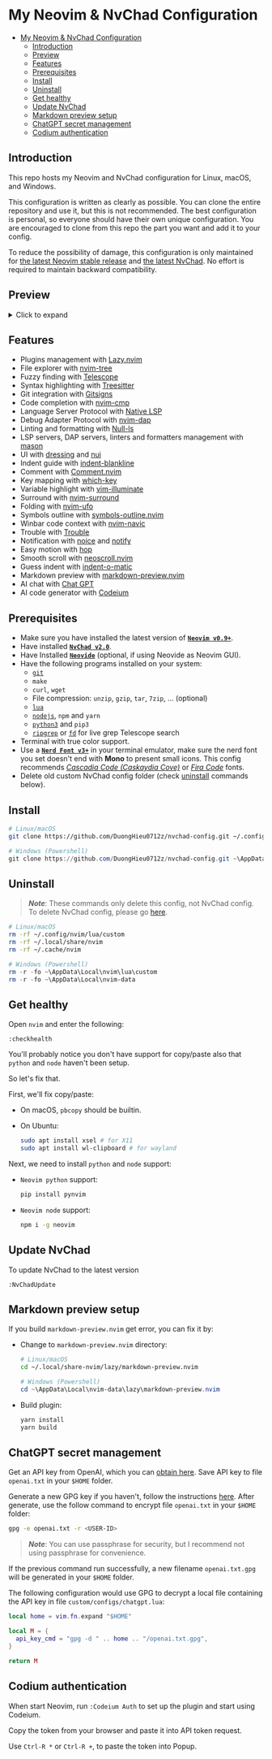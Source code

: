 # My Neovim & NvChad Configuration

- [My Neovim \& NvChad Configuration](#my-neovim--nvchad-configuration)
  - [Introduction](#introduction)
  - [Preview](#preview)
  - [Features](#features)
  - [Prerequisites](#prerequisites)
  - [Install](#install)
  - [Uninstall](#uninstall)
  - [Get healthy](#get-healthy)
  - [Update NvChad](#update-nvchad)
  - [Markdown preview setup](#markdown-preview-setup)
  - [ChatGPT secret management](#chatgpt-secret-management)
  - [Codium authentication](#codium-authentication)

## Introduction

This repo hosts my Neovim and NvChad configuration for Linux, macOS, and Windows.

This configuration is written as clearly as possible. You can clone the entire
repository and use it, but this is not recommended. The best configuration is
personal, so everyone should have their own unique configuration. You are encouraged
to clone from this repo the part you want and add it to your config.

To reduce the possibility of damage, this configuration is only maintained for
[the latest Neovim stable release](https://github.com/neovim/neovim/releases/tag/stable)
and [the latest NvChad](https://nvchad.com/docs/quickstart/install).
No effort is required to maintain backward compatibility.

## Preview

<!-- markdownlint-disable html -->
<details>
  <summary>Click to expand</summary>

![nv-dash](https://github.com/DuongHieu0712z/nvchad-config/assets/60064664/7674dfec-9ce4-4923-a699-2c6d04d4079f)
![cheatsheet](https://github.com/DuongHieu0712z/nvchad-config/assets/60064664/5056b52c-5228-4ef4-a6db-17d638599be2)
![lazy](https://github.com/DuongHieu0712z/nvchad-config/assets/60064664/50b6bc5d-a70f-45c1-a7a8-1555549daba3)
![mason1](https://github.com/DuongHieu0712z/nvchad-config/assets/60064664/a20f9ab7-6bf1-4d69-ab33-25aac208cdba)
![mason2](https://github.com/DuongHieu0712z/nvchad-config/assets/60064664/b477bc0f-da4e-4a1f-87ab-7405baedb7d5)
![telescope](https://github.com/DuongHieu0712z/nvchad-config/assets/60064664/8f10ed31-9af5-45f0-a00f-0605c0dc97dd)
![file](https://github.com/DuongHieu0712z/nvchad-config/assets/60064664/e6d94fb6-1fb9-46d7-8248-a55528bedb59)
![chatgpt](https://github.com/DuongHieu0712z/nvchad-config/assets/60064664/e3f8a1ad-36e7-4080-8144-9a4b5cd8ff95)
![nvimtree](https://github.com/DuongHieu0712z/nvchad-config/assets/60064664/40c4e41e-7205-4dbd-995a-6d3564cc6217)
![search](https://github.com/DuongHieu0712z/nvchad-config/assets/60064664/d8882e49-f474-49e5-abdc-a99f2c75192c)
![cmdline](https://github.com/DuongHieu0712z/nvchad-config/assets/60064664/471122eb-2237-425c-af62-446cd1930723)
![symboloutline](https://github.com/DuongHieu0712z/nvchad-config/assets/60064664/e7520515-c798-4ae3-b7c3-2f608556f6f8)
![code](https://github.com/DuongHieu0712z/nvchad-config/assets/60064664/3d8167ba-a1d2-469f-b0b2-48c05bd423cc)
![theme](https://github.com/DuongHieu0712z/nvchad-config/assets/60064664/bd4cc832-314a-460f-b383-aab728741920)

</details>
<!-- markdownlint-enable html -->

## Features

- Plugins management with [Lazy.nvim](https://github.com/folke/lazy.nvim)
- File explorer with [nvim-tree](https://github.com/nvim-tree/nvim-tree.lua)
- Fuzzy finding with [Telescope](https://github.com/nvim-telescope/telescope.nvim)
- Syntax highlighting with [Treesitter](https://github.com/nvim-treesitter/nvim-treesitter)
- Git integration with [Gitsigns](https://github.com/lewis6991/gitsigns.nvim)
- Code completion with [nvim-cmp](https://github.com/hrsh7th/nvim-cmp)
- Language Server Protocol with [Native LSP](https://github.com/neovim/nvim-lspconfig)
- Debug Adapter Protocol with [nvim-dap](https://github.com/mfussenegger/nvim-dap)
- Linting and formatting with [Null-ls](https://github.com/jose-elias-alvarez/null-ls.nvim)
- LSP servers, DAP servers, linters and formatters management with [mason](https://github.com/williamboman/mason.nvim)
- UI with [dressing](https://github.com/stevearc/dressing.nvim) and [nui](https://github.com/MunifTanjim/nui.nvim)
- Indent guide with [indent-blankline](https://github.com/lukas-reineke/indent-blankline.nvim)
- Comment with [Comment.nvim](https://github.com/numToStr/Comment.nvim)
- Key mapping with [which-key](https://github.com/folke/which-key.nvim)
- Variable highlight with [vim-illuminate](https://github.com/RRethy/vim-illuminate)
- Surround with [nvim-surround](https://github.com/kylechui/nvim-surround)
- Folding with [nvim-ufo](https://github.com/kevinhwang91/nvim-ufo)
- Symbols outline with [symbols-outline.nvim](https://github.com/simrat39/symbols-outline.nvim)
- Winbar code context with [nvim-navic](https://github.com/SmiteshP/nvim-navic)
- Trouble with [Trouble](https://github.com/folke/trouble.nvim)
- Notification with [noice](https://github.com/folke/noice.nvim) and [notify](https://github.com/rcarriga/nvim-notify)
- Easy motion with [hop](https://github.com/phaazon/hop.nvim)
- Smooth scroll with [neoscroll.nvim](https://github.com/karb94/neoscroll.nvim)
- Guess indent with [indent-o-matic](https://github.com/Darazaki/indent-o-matic)
- Markdown preview with [markdown-preview.nvim](https://github.com/iamcco/markdown-preview.nvim)
- AI chat with [Chat GPT](https://github.com/jackMort/ChatGPT.nvim)
- AI code generator with [Codeium](https://github.com/Exafunction/codeium.vim)

## Prerequisites

- Make sure you have installed the latest version of
  [**`Neovim v0.9+`**](https://github.com/neovim/neovim/wiki/Installing-Neovim).
- Have installed [**`NvChad v2.0`**](https://nvchad.com/docs/quickstart/install).
- Have Installed [**`Neovide`**](https://neovide.dev/installation.html)
  (optional, if using Neovide as Neovim GUI).
- Have the following programs installed on your system:
  - [`git`](https://git-scm.com/downloads)
  - `make`
  - `curl`, `wget`
  - File compression: `unzip`, `gzip`, `tar`, `7zip`, ... (optional)
  - [`lua`](https://www.lua.org/download.html)
  - [`nodejs`](https://nodejs.org/en/download/), `npm` and `yarn`
  - [`python3`](https://www.python.org/downloads/) and `pip3`
  - [`ripgrep`](https://github.com/BurntSushi/ripgrep) or
    [`fd`](https://github.com/sharkdp/fd) for
    live grep Telescope search
- Terminal with true color support.
- Use a [**`Nerd Font v3+`**](https://www.nerdfonts.com/) in your terminal emulator,
  make sure the nerd font you set doesn't end with **Mono** to present small icons.
  This config recommends [_Cascadia Code (Caskaydia Cove)_](https://github.com/microsoft/cascadia-code/releases)
  or [_Fira Code_](https://github.com/tonsky/FiraCode/wiki/Installing) fonts.
- Delete old custom NvChad config folder
  (check [uninstall](#uninstall) commands below).

## Install

```bash
# Linux/macOS
git clone https://github.com/DuongHieu0712z/nvchad-config.git ~/.config/nvim/lua/custom
```

```powershell
# Windows (Powershell)
git clone https://github.com/DuongHieu0712z/nvchad-config.git ~\AppData\Local\nvim\lua\custom
```

## Uninstall

> **_Note_**: These commands only delete this config, not NvChad config.
> To delete NvChad config, please go [here](https://nvchad.com/docs/quickstart/install#uninstall).

```bash
# Linux/macOS
rm -rf ~/.config/nvim/lua/custom
rm -rf ~/.local/share/nvim
rm -rf ~/.cache/nvim
```

```powershell
# Windows (Powershell)
rm -r -fo ~\AppData\Local\nvim\lua\custom
rm -r -fo ~\AppData\Local\nvim-data
```

## Get healthy

Open `nvim` and enter the following:

```vim
:checkhealth
```

You'll probably notice you don't have support for copy/paste also that `python`
and `node` haven't been setup.

So let's fix that.

First, we'll fix copy/paste:

- On macOS, `pbcopy` should be builtin.
- On Ubuntu:

  ```bash
  sudo apt install xsel # for X11
  sudo apt install wl-clipboard # for wayland
  ```

Next, we need to install `python` and `node` support:

- `Neovim python` support:

  ```bash
  pip install pynvim
  ```

- `Neovim node` support:

  ```bash
  npm i -g neovim
  ```

## Update NvChad

To update NvChad to the latest version

```vim
:NvChadUpdate
```

## Markdown preview setup

If you build `markdown-preview.nvim` get error, you can fix it by:

- Change to `markdown-preview.nvim` directory:

  ```bash
  # Linux/macOS
  cd ~/.local/share-nvim/lazy/markdown-preview.nvim
  ```

  ```powershell
  # Windows (Powershell)
  cd ~\AppData\Local\nvim-data\lazy\markdown-preview.nvim
  ```

- Build plugin:

  ```bash
  yarn install
  yarn build
  ```

## ChatGPT secret management

Get an API key from OpenAI, which you can [obtain here](https://platform.openai.com/account/api-keys).
Save API key to file `openai.txt` in your `$HOME` folder.

Generate a new GPG key if you haven't, follow the instructions
[here](https://docs.github.com/en/authentication/managing-commit-signature-verification/generating-a-new-gpg-key).
After generate, use the follow command to encrypt file `openai.txt`
in your `$HOME` folder:

```bash
gpg -e openai.txt -r <USER-ID>
```

> **_Note_**: You can use passphrase for security,
> but I recommend not using passphrase for convenience.

If the previous command run successfully, a new filename `openai.txt.gpg` will be
generated in your `$HOME` folder.

The following configuration would use GPG to decrypt a local file containing
the API key in file `custom/configs/chatgpt.lua`:

```lua
local home = vim.fn.expand "$HOME"

local M = {
  api_key_cmd = "gpg -d " .. home .. "/openai.txt.gpg",
}

return M
```

## Codium authentication

When start Neovim, run `:Codeium Auth` to set up the plugin and
start using Codeium.

Copy the token from your browser and paste it into API token request.

Use `Ctrl-R *` or `Ctrl-R +`, to paste the token into Popup.
